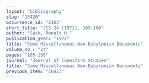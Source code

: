 ```yaml
---
layout: "bibliography"
slug: "16420"
occurrence_id: "2163"
short_title: "JCS 24 (1972), 105-106"
author: "Sack, Ronald H."
publication_year: "1972"
title: "Some Miscellaneous Neo-Babylonian Documents"
volume_no_: "24"
pages: "105-106"
journal: "Journal of Cuneiform Studies"
title: "Some Miscellaneous Neo-Babylonian Documents"
previous_item: "16423"
---
```

